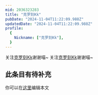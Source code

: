 ```yaml
---
mid: 2036323283
title: "克罗刻Kk"
pubDate: "2024-11-04T11:22:09.988Z"
updatedDate: "2024-11-04T11:22:09.988Z"
profile:
  {
    Nickname: ["克罗刻Kk"],
  }
---
```


关注[克罗刻Kk](https://space.bilibili.com/2036323283)谢谢喵~ 关注[克罗刻Kk](https://space.bilibili.com/2036323283)谢谢喵~

## 此条目有待补充
你可以在[这里](https://github.com/Yuhanawa/VTuber.ICU-Content/edit/master/v/克罗刻Kk/index.md)编辑本文
